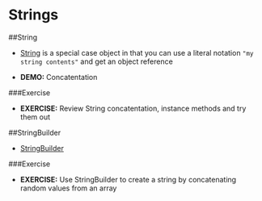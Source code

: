 # Strings

##String

* [String](http://docs.oracle.com/javase/tutorial/java/data/strings.html) is a special case object in that you can use a literal notation ``"my string contents"`` and get an object reference

* __DEMO:__ Concatentation

###Exercise
* __EXERCISE:__ Review String concatentation, instance methods and try them out

##StringBuilder
* [StringBuilder](http://docs.oracle.com/javase/6/docs/api/java/lang/StringBuilder.html)

###Exercise
* __EXERCISE:__ Use StringBuilder to create a string by concatenating random values from an array


